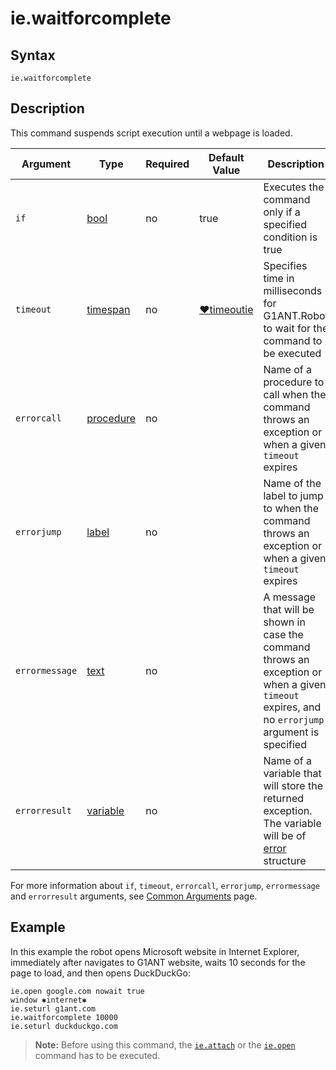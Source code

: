 # ie.waitforcomplete

## Syntax

```G1ANT
ie.waitforcomplete
```

## Description

This command suspends script execution until a webpage is loaded.

| Argument | Type | Required | Default Value | Description |
| -------- | ---- | -------- | ------------- | ----------- |
| `if`           | [bool](../../G1ANT.Language/Structures/BooleanStructure.md) | no       | true                                                        | Executes the command only if a specified condition is true   |
| `timeout`      | [timespan](../../G1ANT.Language/Structures/TimeSpanStructure.md) | no       | [♥timeoutie](../Variables/TimeoutIEVariable.md) | Specifies time in milliseconds for G1ANT.Robot to wait for the command to be executed |
| `errorcall`    | [procedure](../../G1ANT.Language/Structures/ProcedureStructure.md) | no       |                                                             | Name of a procedure to call when the command throws an exception or when a given `timeout` expires |
| `errorjump`    | [label](../../G1ANT.Language/Structures/LabelStructure.md) | no       |                                                             | Name of the label to jump to when the command throws an exception or when a given `timeout` expires |
| `errormessage` | [text](../../G1ANT.Language/Structures/TextStructure.md) | no       |                                                             | A message that will be shown in case the command throws an exception or when a given `timeout` expires, and no `errorjump` argument is specified |
| `errorresult`  | [variable](../../G1ANT.Language/Structures/VariableStructure.md) | no       |                                                             | Name of a variable that will store the returned exception. The variable will be of [error](../../G1ANT.Language/Structures/ErrorStructure.md) structure  |

For more information about `if`, `timeout`, `errorcall`, `errorjump`, `errormessage` and `errorresult` arguments, see [Common Arguments](../../../appendices/common-arguments.md) page.

## Example

In this example the robot opens Microsoft website in Internet Explorer, immediately after navigates to G1ANT website, waits 10 seconds for the page to load, and then opens DuckDuckGo:

```G1ANT
ie.open google.com nowait true
window ✱internet✱
ie.seturl g1ant.com
ie.waitforcomplete 10000
ie.seturl duckduckgo.com
```

> **Note:** Before using this command, the [`ie.attach`](../G1ANT.Addon.IExplorer/Commands/IEAttachCommand.md) or the [`ie.open`](../G1ANT.Addon.IExplorer/Commands/IEOpenCommand.md) command has to be executed.
